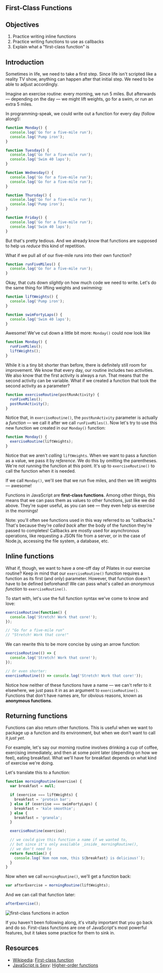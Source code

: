 First-Class Functions
---

## Objectives

1. Practice writing inline functions
2. Practice writing functions to use as callbacks
3. Explain what a "first-class function" is

## Introduction

Sometimes in life, we need to take a first step. Since life isn't scripted like a reality TV show, anything can happen
after that initial step. We need to be able to adjust accordingly.

Imagine an exercise routine: every morning, we run 5 miles. But afterwards — depending on the day — we might lift
weights, go for a swim, or run an extra 5 miles.

In programming-speak, we could write out a function for every day (follow along!):

```js
function Monday() {
  console.log('Go for a five-mile run');
  console.log('Pump iron');
}

function Tuesday() {
  console.log('Go for a five-mile run');
  console.log('Swim 40 laps');
}

function Wednesday() {
  console.log('Go for a five-mile run');
  console.log('Go for a five-mile run');
}

function Thursday() {
  console.log('Go for a five-mile run');
  console.log('Pump iron');
}

function Friday() {
  console.log('Go for a five-mile run');
  console.log('Swim 40 laps');
}
```

But that's pretty tedious. And we already know that functions are supposed to help us _reduce_ this kind of repetition.

What if we pull all of our five-mile runs into their own function?

```js
function runFiveMiles() {
  console.log('Go for a five-mile run');
}
```

Okay, that cuts down _slightly_ on how much code we need to write. Let's do the same thing for lifting weights and swimming:

```js
function liftWeights() {
  console.log('Pump iron');
}

function swimFortyLaps() {
  console.log('Swim 40 laps');
}
```

Awesome! We've cut down a little bit more: `Monday()` could now look like


```js
function Monday() {
  runFiveMiles();
  liftWeights();
}
```

While it is a tiny bit shorter than before, there is definitely still room for improvement. We know that every day,
our routine includes two activities. We also know that the first activity is always a run. That means that the
second activity can be variable. What if we created a function that took the second activity as a parameter?

```js
function exerciseRoutine(postRunActivity) {
  runFiveMiles();
  postRunActivity();
}
```

Notice that, in `exerciseRoutine()`, the `postRunActivity` parameter is actually a _function_ — we call it after
we call `runFiveMiles()`. Now let's try to use this new function we created in our `Monday()` function:

```js
function Monday() {
  exerciseRoutine(liftWeights);
}
```

Notice that we aren't _calling_ `liftWeights`. When we want to pass a function as a value, we pass it by _reference_. We
do this by omitting the parentheses. We're not running the function at this point. It's up to `exerciseRoutine()` to
call the function when it is needed.

If we call `Monday()`, we'll see that we run five miles, and then we lift weights — awesome!

Functions in JavaScript are **first-class functions**. Among other things, this means that we can pass them as values to other functions, just like we did above. They're super useful, as you can see — they even help us exercise in the mornings!

Note: you'll often see functions used in this way referred to as "callbacks." That's because they're _called back_ after
the body of the function they're passed to completes! Callbacks are mostly used for asynchronous operations, like
requesting a JSON file from a server, or in the case of Node.js, accessing the file system, a database, etc.

## Inline functions

What if, though, we want to have a one-off day of Pilates in our exercise routine? Keep in mind that our
`exerciseRoutine()` function requires a function as its first (and only) parameter. However, that function doesn't have
to be defined beforehand! We can pass what's called an _anonymous function_ to `exerciseRoutine()`.

To start with, let's use the full function syntax we've come to know and love:

```js
exerciseRoutine(function() {
  console.log('Stretch! Work that core!');
});

// "Go for a five-mile run"
// "Stretch! Work that core!"
```

We can rewrite this to be more concise by using an arrow function:

```js
exerciseRoutine(() => {
  console.log('Stretch! Work that core!');
});

// Or even shorter:
exerciseRoutine(() => console.log('Stretch! Work that core!'));
```

Notice how neither of these functions have a name — we can't refer to it elsewhere, we just pass it in as an argument
to `exerciseRoutine()`. Functions that don't have names are, for obvious reasons, known as **anonymous functions**.

## Returning functions

Functions can also return other functions. This is useful when we want to package up a function and its environment, but
when we don't want to call it _just yet_.

For example, let's say our morning routine involves drinking a cup of coffee, exercising immediately, and then at some
point later (depending on how we feel), eating breakfast. What we'll have for breakfast depends on what kind of exercise
we're doing.

Let's translate this to a function:

```js
function morningRoutine(exercise) {
  var breakfast = null;

  if (exercise === liftWeights) {
    breakfast = 'protein bar';
  } else if (exercise === swimFortyLaps) {
    breakfast = 'kale smoothie';
  } else {
    breakfast = 'granola';
  }

  exerciseRoutine(exercise);

  // we could give this function a name if we wanted to,
  // but since it's only available _inside_ morningRoutine(),
  // we don't need to
  return function() {
    console.log(`Nom nom nom, this ${breakfast} is delicious!`);
  }
}
```

Now when we call `morningRoutine()`, we'll get a function back:

```js
var afterExercise = morningRoutine(liftWeights);
```

And we can call that function later:

```js
afterExercise();
```

![first-class functions in action](https://curriculum-content.s3.amazonaws.com/skills-based-js/first-class_functions_example.png)

If you haven't been following along, it's vitally important that you go back and do so. First-class functions are one
of JavaScript's most powerful features, but it takes some practice for them to sink in.

## Resources

- [Wikipedia](https://en.wikipedia.org/wiki/First-class_function): [First-class function](https://en.wikipedia.org/wiki/First-class_function)
- [JavaScript is Sexy](http://javascriptissexy.com/understand-javascript-callback-functions-and-use-them/#more-1037): [Higher-order functions](http://javascriptissexy.com/understand-javascript-callback-functions-and-use-them/#more-1037)
